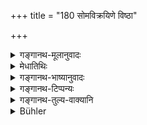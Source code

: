 +++
title = "180 सोमविक्रयिणे विष्ठा"

+++

<details><summary>गङ्गानथ-मूलानुवादः</summary>

What is given to the Soma-seller becomes ordure; to the physician, pus and blood; that to the temple-attendant becomes lost; and that to the usurer has no place.—(180)
</details>

<details><summary>मेधातिथिः</summary>

तस्यां जातौ जायते यत्र **विष्ठास्य** भोजनं भवति । एवं **भिषजे** । **नष्टं** निष्फलम् उद्वेगकरं वा । नष्टं हि द्रव्यं उद्वेगं जनयति । अविद्यमाना प्रतिष्ठा स्थितिर् यस्य तद् **अप्रतिष्ठम्** । नानारूपैः शब्दैर् एवंविधस्य दानस्य नैष्फल्यम् कर्तुश् च दोषसंबन्धः प्रतिपाद्यते । **नष्टम् अप्रतिष्ठम्** इति नानयोर् अर्थाभेदशङ्का कार्या, कार्यविभेदात् ॥ ३.१७० ॥
</details>

<details><summary>गङ्गानथ-भाष्यानुवादः</summary>

The sense is that the man becomes born in that species of creatures where ordure is eaten.

Similarly, with the physician.

‘*Becomes lost*’—*i.e*., fruitless; or source of anxiety; anything that is ‘lost’ becomes a source of anxiety.

That which has no place, no existence at all, is called ‘*apratiṣṭham*.’

Various forms of expression have been used here to show the fruitlessness of the gift and also the evils attaching to the giver. The terms ‘*lost*’ and ‘*without place*’ should not be regarded as synonymous, as there is a distinct difference in their effects.—(180)
</details>

<details><summary>गङ्गानथ-टिप्पन्यः</summary>

What is meant is that ‘the man will be born as an animal feeding upon
the things specified’ (according to Medhātithi, Govindarāja, Kullūka and
Rāghavānanda);—that ‘the food will be rejected by the Pitṛs and Gods, as
impure’ (according to Nārāyaṇa).

‘*Apratiṣṭham*’—‘Has no place’ (Medātithi, Govindarāja, Kullūka and
Rāghvānanda);—‘secures no fame to the giver’ (Nārāyaṇa).

This verse is quoted in *Aparārka* (p. 454).
</details>

<details><summary>गङ्गानथ-तुल्य-वाक्यानि</summary>

*Mahābhārata* (13.90, 13, 14).—‘What is given to the Soma-seller and to
the physician becomes pus and blood; what is given to the temple-servant
perishes; it is neither here nor there.’
</details>

<details><summary>Bühler</summary>

180	(Food) given to a seller of Soma becomes ordure, (that given) to a physician pus and blood, but (that presented) to a temple-priest is lost, and (that given) to a usurer finds no place (in the world of the gods).
</details>
